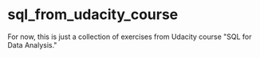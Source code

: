 # sql_from_udacity_course

For now, this is just a collection of exercises from Udacity course "SQL for Data Analysis."
